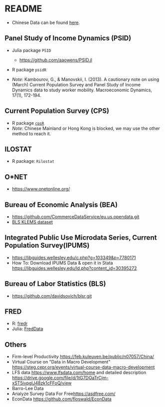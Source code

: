 # README

- Chinese Data can be found [here](china/index.md).

## Panel Study of Income Dynamics (PSID) 
- Julia package `PSID`
    - https://github.com/aaowens/PSID.jl
- R package `psidR`

- _Note_: Kambourov, G., & Manovskii, I. (2013). A cautionary note on using (March) Current Population Survey and Panel Study of Income Dynamics data to study worker mobility. Macroeconomic Dynamics, 17(1), 172-194.


## Current Population Survey (CPS)
- R package [`cpsR`](https://github.com/matt-saenz/cpsR)
- _Note_: Chinese Mainland or Hong Kong is blocked, we may use the other method to reach it. 


## ILOSTAT
- R package: `Rilostat`

## O*NET
- <https://www.onetonline.org/>


## Bureau of Economic Analysis (BEA)
- <https://github.com/CommerceDataService/eu.us.opendata.git>
- [BLS KLEMS dataset](https://www.bea.gov/data/special-topics/integrated-industry-level-production-account-klems)


## Integrated Public Use Microdata Series, Current Population Survey(IPUMS)
- <https://libguides.wellesley.edu/c.php?g=103349&p=7780171>
- How To: Download IPUMS Data & open it in Stata <https://libguides.wellesley.edu/ld.php?content_id=30395272>

## Bureau of Labor Statistics (BLS)
- https://github.com/davidsovich/blsr.git


## FRED 
- R: [fredr](https://cran.r-project.org/web/packages/fredr/vignettes/fredr.html)
- Julia: [FredData](https://docs.juliahub.com/FredData/SEoaS/0.4.0/)


## Others
- Firm-level Productivity <https://feb.kuleuven.be/public/n07057/China/> 
- Virtual Course on "Data in Macro Development" <https://steg.cepr.org/events/virtual-course-data-macro-development>
- LFS data <https://www.lfsdata.com/home> and detailed description <https://drive.google.com/file/d/1tG7DOaTrCjm-xST5ivpglJ48zk1cFFoQ/view>
- Barro-Lee Data
- Analyze Survey Data For Free<https://asdfree.com/>
- EconData <https://github.com/floswald/EconData>



